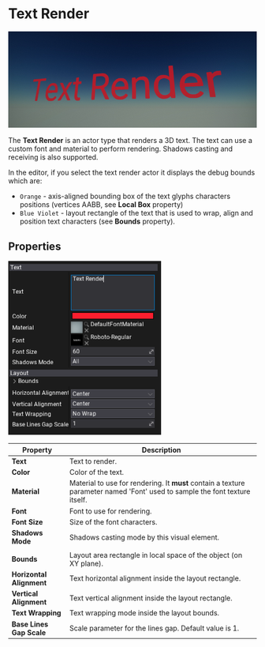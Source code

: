 # Text Render

![Text Render](media/title.jpg)

The **Text Render** is an actor type that renders a 3D text. The text can use a custom font and material to perform rendering. Shadows casting and receiving is also supported.

In the editor, if you select the text render actor it displays the debug bounds which are:
* `Orange` - axis-aligned bounding box of the text glyphs characters positions (vertices AABB, see **Local Box** property)
* `Blue Violet` - layout rectangle of the text that is used to wrap, align and position text characters (see **Bounds** property).

## Properties

![Text Render Properties](media/properties.png)

| Property | Description |
|--------|--------|
| **Text** | Text to render. |
| **Color** | Color of the text. |
| **Material** | Material to use for rendering. It **must** contain a texture parameter named 'Font' used to sample the font texture itself. |
| **Font** | Font to use for rendering. |
| **Font Size** | Size of the font characters. |
| **Shadows Mode** | Shadows casting mode by this visual element. |
|||
| **Bounds** | Layout area rectangle in local space of the object (on XY plane). |
| **Horizontal Alignment** | Text horizontal alignment inside the layout rectangle. |
| **Vertical Alignment** | Text vertical alignment inside the layout rectangle. |
| **Text Wrapping** | Text wrapping mode inside the layout bounds. |
| **Base Lines Gap Scale** | Scale parameter for the lines gap. Default value is 1. |
